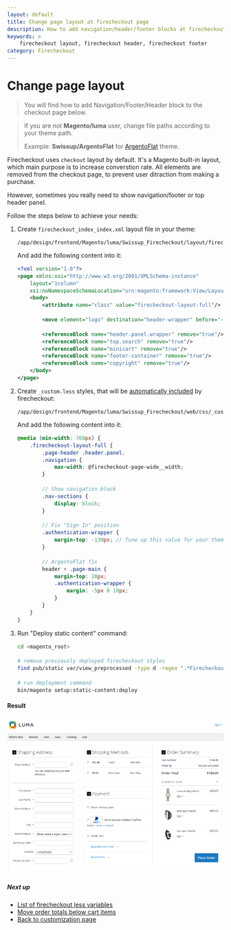 ```yaml
---
layout: default
title: Change page layout at firecheckout page
description: How to add navigation/header/footer blocks at firecheckout page
keywords: >
    firecheckout layout, firecheckout header, firecheckout footer
category: Firecheckout
---
```


# Change page layout

> You will find how to add Navigation/Footer/Header block to the checkout page
> below.

> If you are not **Magento/luma** user, change file paths according to your
> theme path.
>
> Example: **Swissup/ArgentoFlat** for [ArgentoFlat](/m2/argento/) theme.

Firecheckout uses `checkout` layout by default. It's a Magento built-in layout,
which main purpose is to increase converstion rate. All elements are removed
from the checkout page, to prevent user ditraction from making a purchase.

However, sometimes you really need to show navigation/footer or top header panel.

Follow the steps below to achieve your needs:

 1. Create `firecheckout_index_index.xml` layout file in your theme:

    ```
    /app/design/frontend/Magento/luma/Swissup_Firecheckout/layout/firecheckout_index_index.xml
    ```

    And add the following content into it:

    ```xml
    <?xml version="1.0"?>
    <page xmlns:xsi="http://www.w3.org/2001/XMLSchema-instance"
        layout="1column"
        xsi:noNamespaceSchemaLocation="urn:magento:framework:View/Layout/etc/page_configuration.xsd">
        <body>
            <attribute name="class" value="firecheckout-layout-full"/>

            <move element="logo" destination="header-wrapper" before="-"/>

            <referenceBlock name="header.panel.wrapper" remove="true"/>
            <referenceBlock name="top.search" remove="true"/>
            <referenceBlock name="minicart" remove="true"/>
            <referenceBlock name="footer-container" remove="true"/>
            <referenceBlock name="copyright" remove="true"/>
        </body>
    </page>
    ```

 2. Create `_custom.less` styles, that will be [automatically included](../custom-css/)
    by firecheckout:

    ```
    /app/design/frontend/Magento/luma/Swissup_Firecheckout/web/css/_custom.less
    ```

    And add the following content into it:

    ```scss
    @media (min-width: 768px) {
        .firecheckout-layout-full {
            .page-header .header.panel,
            .navigation {
                max-width: @firecheckout-page-wide__width;
            }

            // Show navigation block
            .nav-sections {
                display: block;
            }

            // Fix "Sign In" position
            .authentication-wrapper {
                margin-top: -130px; // Tune up this value for your theme
            }

            // ArgentoFlat fix
            header + .page-main {
                margin-top: 20px;
                .authentication-wrapper {
                    margin: -5px 0 10px;
                }
            }
        }
    }
    ```

 3. Run "Deploy static content" command:

    ```bash
    cd <magento_root>

    # remove previously deployed firecheckout styles
    find pub/static var/view_preprocessed -type d -regex ".*Firecheckout.*css" -exec rm -rf {} \;

    # run deployment command
    bin/magento setup:static-content:deploy
    ```

#### Result

![Firecheckout with header navigation](/images/m2/firecheckout/customization/change-page-layout/header-navigation.png)

##### Next up

- [List of firecheckout less variables](../less-variables/)
- [Move order totals below cart items](../move-order-totals-below-cart-items/)
- [Back to customization page](../)
